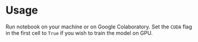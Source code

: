 # Usage

Run notebook on your machine or on Google Colaboratory. Set the `CUDA` flag in the first cell to `True` if you wish to train the model on GPU.